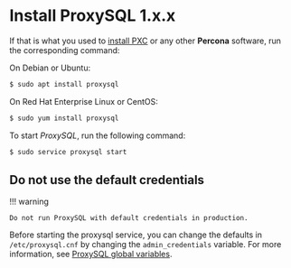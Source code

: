 # Install ProxySQL 1.x.x

If that is what you used to [install PXC](https://www.percona.com/doc/percona-xtradb-cluster/5.7/install/index.html) or
any other **Percona** software, run the corresponding command:

On Debian or Ubuntu:

```sh
$ sudo apt install proxysql
```

On Red Hat Enterprise Linux or CentOS:

```sh
$ sudo yum install proxysql
```

To start *ProxySQL*, run the following command:

```sh
$ sudo service proxysql start
```

## Do not use the default credentials

!!! warning

    Do not run ProxySQL with default credentials in production. 
     
Before starting the proxysql service, you can change the defaults in `/etc/proxysql.cnf` by changing the `admin_credentials` variable.  For more information, see [ProxySQL global variables](https://github.com/sysown/proxysql/blob/master/doc/global_variables.md).
